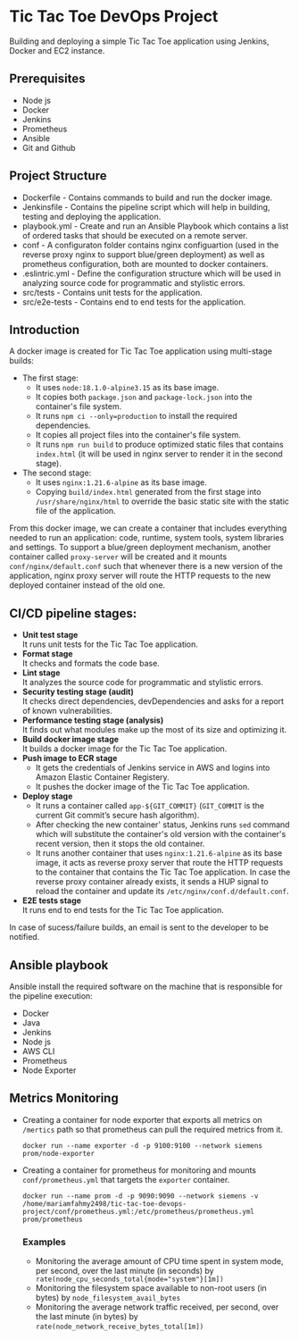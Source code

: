 # Tic Tac Toe DevOps Project
Building and deploying a simple Tic Tac Toe application using Jenkins, Docker and EC2 instance.

## Prerequisites
- Node js
- Docker
- Jenkins
- Prometheus
- Ansible
- Git and Github

## Project Structure
- Dockerfile - Contains commands to build and run the docker image.
- Jenkinsfile - Contains the pipeline script which will help in building, testing and deploying the application.
- playbook.yml - Create and run an Ansible Playbook which contains a list of ordered tasks that should be executed on a remote server.
- conf - A configuraton folder contains nginx configuartion (used in the reverse proxy nginx to support blue/green deployment) as well as prometheus configuration, both are mounted to docker containers.
- .eslintric.yml - Define the configuration structure which will be used in analyzing source code for programmatic and stylistic errors.
- src/tests - Contains unit tests for the application.
- src/e2e-tests - Contains end to end tests for the application.

## Introduction
A docker image is created for Tic Tac Toe application using multi-stage builds:
- The first stage:
  - It uses ```node:18.1.0-alpine3.15``` as its base image.
  - It copies both ```package.json``` and ```package-lock.json``` into the container's file system.
  - It runs ```npm ci --only=production``` to install the required dependencies.
  - It copies all project files into the container's file system.
  - It runs ```npm run build``` to produce optimized static files that contains ```index.html``` (it will be used in nginx server to render it in the second stage).
- The second stage:
  - It uses ```nginx:1.21.6-alpine``` as its base image.
  - Copying ```build/index.html``` generated from the first stage into ```/usr/share/nginx/html``` to override the basic static site with the static file of the application.

From this docker image, we can create a container that includes everything needed to run an application: code, runtime, system tools, system libraries and settings.
To support a blue/green deployment mechanism, another container called ```proxy-server``` will be created and it mounts ```conf/nginx/default.conf``` such that whenever there is a new version of the application, nginx proxy server will route the HTTP requests to the new deployed container instead of the old one.
 
 ## CI/CD pipeline stages:
 - <b> Unit test stage </b>                                                                                                           
   It runs unit tests for the Tic Tac Toe application.
 - <b> Format stage </b>                                                                   
   It checks and formats the code base.
 - <b> Lint stage </b>                                            
   It analyzes the source code for programmatic and stylistic errors.
 - <b> Security testing stage (audit) </b>                                                                   
   It checks direct dependencies, devDependencies and asks for a report of known vulnerabilities.
 - <b> Performance testing stage (analysis) </b>                                                                  
   It finds out what modules make up the most of its size and optimizing it.
 - <b> Build docker image stage </b>                                             
   It builds a docker image for the Tic Tac Toe application.
 - <b> Push image to ECR stage </b>
   - It gets the credentials of Jenkins service in AWS and logins into Amazon Elastic Container Registery.
   - It pushes the docker image of the Tic Tac Toe application.
 - <b> Deploy stage </b>
   - It runs a container called ```app-${GIT_COMMIT}``` (```GIT_COMMIT``` is the current Git commit’s secure hash algorithm).
   - After checking the new container' status, Jenkins runs ```sed``` command which will substitute the container's old version with the container's recent version, then it stops the old container.
   - It runs another container that uses ```nginx:1.21.6-alpine``` as its base image, it acts as reverse proxy server that route the HTTP requests to the container that contains the Tic Tac Toe application. In case the reverse proxy container already exists, it sends a HUP signal to reload the container and update its ```/etc/nginx/conf.d/default.conf```.
- <b> E2E tests stage </b>                                                  
  It runs end to end tests for the Tic Tac Toe application.

In case of sucess/failure builds, an email is sent to the developer to be notified.

## Ansible playbook
Ansible install the required software on the machine that is responsible for the pipeline execution:
- Docker
- Java
- Jenkins
- Node js
- AWS CLI
- Prometheus
- Node Exporter

## Metrics Monitoring
- Creating a container for node exporter that exports all metrics on ```/mertics``` path so that prometheus can pull the required metrics from it.
  ```
  docker run --name exporter -d -p 9100:9100 --network siemens prom/node-exporter
  ```
- Creating a container for prometheus for monitoring and mounts ```conf/prometheus.yml``` that targets the ```exporter``` container.
  ```
  docker run --name prom -d -p 9090:9090 --network siemens -v /home/mariamfahmy2498/tic-tac-toe-devops-project/conf/prometheus.yml:/etc/prometheus/prometheus.yml prom/prometheus
  ```
  ### Examples
  - Monitoring the average amount of CPU time spent in system mode, per second, over the last minute (in seconds) by ``` rate(node_cpu_seconds_total{mode="system"}[1m])```
  - Monitoring the filesystem space available to non-root users (in bytes) by ```node_filesystem_avail_bytes```
  - Monitoring the average network traffic received, per second, over the last minute (in bytes) by ```rate(node_network_receive_bytes_total[1m])```